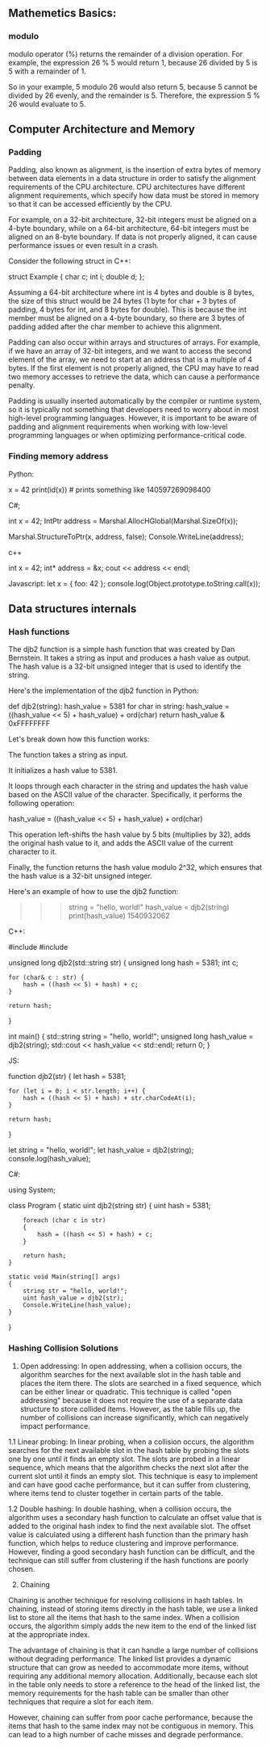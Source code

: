 
## Mathemetics Basics:

### modulo

modulo operator (%) returns the remainder of a division operation. For example, the expression 26 % 5 would return 1, because 26 divided by 5 is 5 with a remainder of 1.

So in your example, 5 modulo 26 would also return 5, because 5 cannot be divided by 26 evenly, and the remainder is 5. Therefore, the expression 5 % 26 would evaluate to 5.


## Computer Architecture and Memory

### Padding

Padding, also known as alignment, is the insertion of extra bytes of memory between data elements in a data structure in order to satisfy the alignment requirements of the CPU architecture. CPU architectures have different alignment requirements, which specify how data must be stored in memory so that it can be accessed efficiently by the CPU.

For example, on a 32-bit architecture, 32-bit integers must be aligned on a 4-byte boundary, while on a 64-bit architecture, 64-bit integers must be aligned on an 8-byte boundary. If data is not properly aligned, it can cause performance issues or even result in a crash.

Consider the following struct in C++:


struct Example {
    char c;
    int i;
    double d;
};

Assuming a 64-bit architecture where int is 4 bytes and double is 8 bytes, the size of this struct would be 24 bytes (1 byte for char + 3 bytes of padding, 4 bytes for int, and 8 bytes for double). This is because the int member must be aligned on a 4-byte boundary, so there are 3 bytes of padding added after the char member to achieve this alignment.

Padding can also occur within arrays and structures of arrays. For example, if we have an array of 32-bit integers, and we want to access the second element of the array, we need to start at an address that is a multiple of 4 bytes. If the first element is not properly aligned, the CPU may have to read two memory accesses to retrieve the data, which can cause a performance penalty.

Padding is usually inserted automatically by the compiler or runtime system, so it is typically not something that developers need to worry about in most high-level programming languages. However, it is important to be aware of padding and alignment requirements when working with low-level programming languages or when optimizing performance-critical code.

### Finding memory address

Python:

x = 42
print(id(x))  # prints something like 140597269098400

C#;

int x = 42;
IntPtr address = Marshal.AllocHGlobal(Marshal.SizeOf(x));

Marshal.StructureToPtr(x, address, false);
Console.WriteLine(address);


c++

int x = 42;
int* address = &x;
cout << address << endl;

Javascript:
let x = { foo: 42 };
console.log(Object.prototype.toString.call(x));

## Data structures internals

### Hash functions

The djb2 function is a simple hash function that was created by Dan Bernstein. It takes a string as input and produces a hash value as output. The hash value is a 32-bit unsigned integer that is used to identify the string.

Here's the implementation of the djb2 function in Python:

def djb2(string):
    hash_value = 5381
    for char in string:
        hash_value = ((hash_value << 5) + hash_value) + ord(char)
    return hash_value & 0xFFFFFFFF


Let's break down how this function works:

The function takes a string as input.

It initializes a hash value to 5381.

It loops through each character in the string and updates the hash value based on the ASCII value of the character. Specifically, it performs the following operation:

hash_value = ((hash_value << 5) + hash_value) + ord(char)

This operation left-shifts the hash value by 5 bits (multiplies by 32), adds the original hash value to it, and adds the ASCII value of the current character to it.

Finally, the function returns the hash value modulo 2^32, which ensures that the hash value is a 32-bit unsigned integer.

Here's an example of how to use the djb2 function:

>>> string = "hello, world!"
>>> hash_value = djb2(string)
>>> print(hash_value)
1540932062

C++:

#include <iostream>
#include <string>

unsigned long djb2(std::string str) {
    unsigned long hash = 5381;
    int c;

    for (char& c : str) {
        hash = ((hash << 5) + hash) + c;
    }

    return hash;
}

int main() {
    std::string string = "hello, world!";
    unsigned long hash_value = djb2(string);
    std::cout << hash_value << std::endl;
    return 0;
}


JS:

function djb2(str) {
    let hash = 5381;

    for (let i = 0; i < str.length; i++) {
        hash = ((hash << 5) + hash) + str.charCodeAt(i);
    }

    return hash;
}

let string = "hello, world!";
let hash_value = djb2(string);
console.log(hash_value);

C#:

using System;

class Program
{
    static uint djb2(string str)
    {
        uint hash = 5381;

        foreach (char c in str)
        {
            hash = ((hash << 5) + hash) + c;
        }

        return hash;
    }

    static void Main(string[] args)
    {
        string str = "hello, world!";
        uint hash_value = djb2(str);
        Console.WriteLine(hash_value);
    }
}


### Hashing Collision Solutions

1. Open addressing: In open addressing, when a collision occurs, the algorithm searches for the next available slot in the hash table and places the item there. The slots are searched in a fixed sequence, which can be either linear or quadratic. This technique is called "open addressing" because it does not require the use of a separate data structure to store collided items. However, as the table fills up, the number of collisions can increase significantly, which can negatively impact performance.

1.1 Linear probing: In linear probing, when a collision occurs, the algorithm searches for the next available slot in the hash table by probing the slots one by one until it finds an empty slot. The slots are probed in a linear sequence, which means that the algorithm checks the next slot after the current slot until it finds an empty slot. This technique is easy to implement and can have good cache performance, but it can suffer from clustering, where items tend to cluster together in certain parts of the table.


1.2 Double hashing: In double hashing, when a collision occurs, the algorithm uses a secondary hash function to calculate an offset value that is added to the original hash index to find the next available slot. The offset value is calculated using a different hash function than the primary hash function, which helps to reduce clustering and improve performance. However, finding a good secondary hash function can be difficult, and the technique can still suffer from clustering if the hash functions are poorly chosen.

2. Chaining

Chaining is another technique for resolving collisions in hash tables. In chaining, instead of storing items directly in the hash table, we use a linked list to store all the items that hash to the same index. When a collision occurs, the algorithm simply adds the new item to the end of the linked list at the appropriate index.

The advantage of chaining is that it can handle a large number of collisions without degrading performance. The linked list provides a dynamic structure that can grow as needed to accommodate more items, without requiring any additional memory allocation. Additionally, because each slot in the table only needs to store a reference to the head of the linked list, the memory requirements for the hash table can be smaller than other techniques that require a slot for each item.

However, chaining can suffer from poor cache performance, because the items that hash to the same index may not be contiguous in memory. This can lead to a high number of cache misses and degrade performance. 
